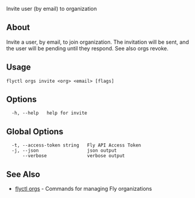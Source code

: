 <p class="font-medium tracking-tight text-gray-400 text-lg -mt-4 mb-9 pb-5 border-b">
  Invite user (by email) to organization
</p>

## About

Invite a user, by email, to join organization. The invitation will be
sent, and the user will be pending until they respond. See also orgs revoke.

## Usage

~~~
flyctl orgs invite <org> <email> [flags]
~~~

## Options

~~~
  -h, --help   help for invite
~~~

## Global Options

~~~
  -t, --access-token string   Fly API Access Token
  -j, --json                  json output
      --verbose               verbose output
~~~

## See Also

* [flyctl orgs](/docs/flyctl/orgs/)	 - Commands for managing Fly organizations

